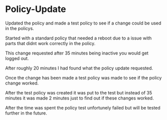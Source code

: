 # Policy-Update


Updated the policy and made a test policy to see if a change could be used in the policys.

Started with a standard policy that needed a reboot due to a issue with parts that didnt work correctly in the policy.

This change requested after 35 minutes being inactive you would get logged out.

After roughly 20 minutes I had found what the policy update requested.

Once the change has been made a test policy was made to see if the policy change worked.

After the test policy was created it was put to the test but instead of 35 minutes it was made 2 minutes just to find out if these changes worked.

After the time was spent the policy test unfortunely failed but will be tested further in the future.
